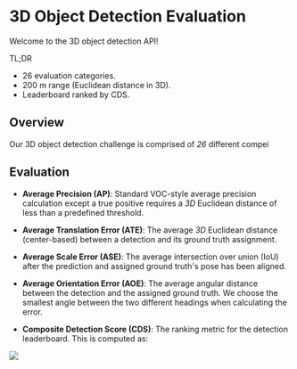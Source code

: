 # 3D Object Detection Evaluation

Welcome to the 3D object detection API!

TL;DR

- 26 evaluation categories.
- 200 m range (Euclidean distance in 3D).
- Leaderboard ranked by CDS.

## Overview

Our 3D object detection challenge is comprised of _26_ different compei

## Evaluation

- **Average Precision (AP)**: Standard VOC-style average precision calculation except a true positive requires a _3D_ Euclidean distance of less than a predefined threshold.

- **Average Translation Error (ATE)**: The average _3D_ Euclidean distance (center-based) between a detection and its ground truth assignment.

- **Average Scale Error (ASE)**: The average intersection over union (IoU) after the prediction and assigned ground truth's pose has been aligned.

- **Average Orientation Error (AOE)**: The average angular distance between the detection and the assigned ground truth. We choose the smallest angle between the two different headings when calculating the error.

- **Composite Detection Score (CDS)**: The ranking metric for the detection leaderboard. This is computed as:

<img class="center" src="https://render.githubusercontent.com/render/math?math={\text{CDS} = \text{mAP} \cdot \sum_{x \in \mathcal{X}} 1 - x \quad \text{where} \quad  \mathcal{X} = \{ \text{mATE}_{\text{unit}}, \text{mASE}, \text{mAOE}_{\text{unit}} \}}">


<!-- $$\text{CDS} = \text{mAP}  \sum_{x \in \mathcal{X}} 1 - x \quad \text{where} \quad  \mathcal{X} = \{ \text{mATE}_{\text{unit}}, \text{mASE}, \text{mAOE}_{\text{unit}} \}.$$ [^1] -->

[^1]: We refer to metrics which aren’t upper bounded by 1 (e.g., ATE and AOE) as their normalized variants: ATEunit, AOEunit.
